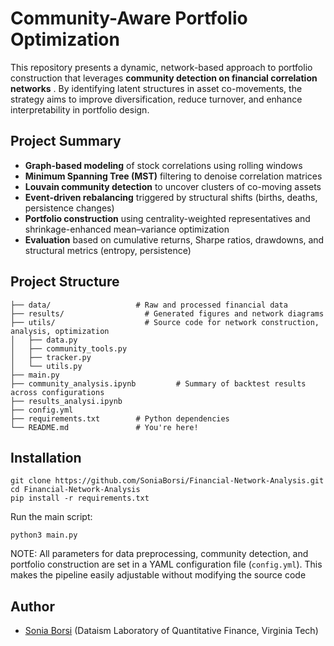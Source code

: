 # Community-Aware Portfolio Optimization

This repository presents a dynamic, network-based approach to portfolio construction that leverages **community detection on financial correlation networks** . By identifying latent structures in asset co-movements, the strategy aims to improve diversification, reduce turnover, and enhance interpretability in portfolio design.

## Project Summary

* **Graph-based modeling** of stock correlations using rolling windows
* **Minimum Spanning Tree (MST)** filtering to denoise correlation matrices
* **Louvain community detection** to uncover clusters of co-moving assets
* **Event-driven rebalancing** triggered by structural shifts (births, deaths, persistence changes)
* **Portfolio construction** using centrality-weighted representatives and shrinkage-enhanced mean–variance optimization
* **Evaluation** based on cumulative returns, Sharpe ratios, drawdowns, and structural metrics (entropy, persistence)

## Project Structure

```
├── data/                   # Raw and processed financial data
├── results/                  # Generated figures and network diagrams
├── utils/                    # Source code for network construction, analysis, optimization
│   ├── data.py
│   ├── community_tools.py
│   ├── tracker.py
│   └── utils.py
├── main.py
├── community_analysis.ipynb         # Summary of backtest results across configurations
├── results_analysi.ipynb  
├── config.yml
├── requirements.txt        # Python dependencies
└── README.md               # You're here!

```

## Installation

```
git clone https://github.com/SoniaBorsi/Financial-Network-Analysis.git
cd Financial-Network-Analysis
pip install -r requirements.txt

```

Run the main script:

```
python3 main.py
```

NOTE: All parameters for data preprocessing, community detection, and portfolio construction are set in a YAML configuration file (`config.yml`). This makes the pipeline easily adjustable without modifying the source code

## Author

- [Sonia Borsi](https://github.com/SoniaBorsi) (Dataism Laboratory of Quantitative Finance, Virginia Tech)
